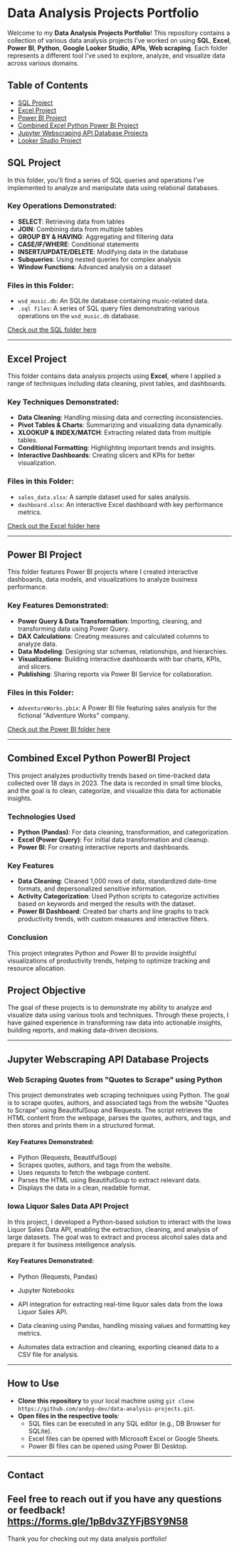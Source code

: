 # Data Analysis Projects Portfolio

Welcome to my **Data Analysis Projects Portfolio**! This repository contains a collection of various data analysis projects I’ve worked on using **SQL**, **Excel**, **Power BI**, **Python**, **Google Looker Studio**, **APIs**, **Web scraping**. Each folder represents a different tool I’ve used to explore, analyze, and visualize data across various domains.

## Table of Contents

- [SQL Project](#sql-project)
- [Excel Project](#excel-project)
- [Power BI Project](#power-bi-project)
- [Combined Excel Python Power BI Project](#combined-excel-python-powerbi-project)
- [Jupyter Webscraping API Database Projects](#Jupyter-Webscraping-API-Database-Projects)
- [Looker Studio Project](#looker-studio)

## SQL Project

In this folder, you'll find a series of SQL queries and operations I’ve implemented to analyze and manipulate data using relational databases.

### Key Operations Demonstrated:
- **SELECT**: Retrieving data from tables
- **JOIN**: Combining data from multiple tables
- **GROUP BY & HAVING**: Aggregating and filtering data
- **CASE/IF/WHERE**: Conditional statements
- **INSERT/UPDATE/DELETE**: Modifying data in the database
- **Subqueries**: Using nested queries for complex analysis
- **Window Functions**: Advanced analysis on a dataset

### Files in this Folder:
- `wsd_music.db`: An SQLite database containing music-related data.
- `.sql files`: A series of SQL query files demonstrating various operations on the `wsd_music.db` database.

[Check out the SQL folder here](./sql/)

---

## Excel Project

This folder contains data analysis projects using **Excel**, where I applied a range of techniques including data cleaning, pivot tables, and dashboards.

### Key Techniques Demonstrated:
- **Data Cleaning**: Handling missing data and correcting inconsistencies.
- **Pivot Tables & Charts**: Summarizing and visualizing data dynamically.
- **XLOOKUP & INDEX/MATCH**: Extracting related data from multiple tables.
- **Conditional Formatting**: Highlighting important trends and insights.
- **Interactive Dashboards**: Creating slicers and KPIs for better visualization.

### Files in this Folder:
- `sales_data.xlsx`: A sample dataset used for sales analysis.
- `dashboard.xlsx`: An interactive Excel dashboard with key performance metrics.

[Check out the Excel folder here](./excel/)

---

## Power BI Project

This folder features Power BI projects where I created interactive dashboards, data models, and visualizations to analyze business performance.

### Key Features Demonstrated:
- **Power Query & Data Transformation**: Importing, cleaning, and transforming data using Power Query.
- **DAX Calculations**: Creating measures and calculated columns to analyze data.
- **Data Modeling**: Designing star schemas, relationships, and hierarchies.
- **Visualizations**: Building interactive dashboards with bar charts, KPIs, and slicers.
- **Publishing**: Sharing reports via Power BI Service for collaboration.

### Files in this Folder:
- `AdventureWorks.pbix`: A Power BI file featuring sales analysis for the fictional "Adventure Works" company.

[Check out the Power BI folder here](./powerbi/)

---
## Combined Excel Python PowerBI Project

This project analyzes productivity trends based on time-tracked data collected over 18 days in 2023. The data is recorded in small time blocks, and the goal is to clean, categorize, and visualize this data for actionable insights.

### Technologies Used
- **Python (Pandas)**: For data cleaning, transformation, and categorization.
- **Excel (Power Query)**: For initial data transformation and cleanup.
- **Power BI**: For creating interactive reports and dashboards.

### Key Features
- **Data Cleaning**: Cleaned 1,000 rows of data, standardized date-time formats, and depersonalized sensitive information.
- **Activity Categorization**: Used Python scripts to categorize activities based on keywords and merged the results with the dataset.
- **Power BI Dashboard**: Created bar charts and line graphs to track productivity trends, with custom measures and interactive filters.

### Conclusion
This project integrates Python and Power BI to provide insightful visualizations of productivity trends, helping to optimize tracking and resource allocation.

## Project Objective

The goal of these projects is to demonstrate my ability to analyze and visualize data using various tools and techniques. Through these projects, I have gained experience in transforming raw data into actionable insights, building reports, and making data-driven decisions.

---

## Jupyter Webscraping API Database Projects 

### Web Scraping Quotes from "Quotes to Scrape" using Python

This project demonstrates web scraping techniques using Python. The goal is to scrape quotes, authors, and associated tags from the website "Quotes to Scrape" using BeautifulSoup and Requests. The script retrieves the HTML content from the webpage, parses the quotes, authors, and tags, and then stores and prints them in a structured format.

#### Key Features Demonstrated:

- Python (Requests, BeautifulSoup)
- Scrapes quotes, authors, and tags from the website.
- Uses requests to fetch the webpage content.
- Parses the HTML using BeautifulSoup to extract relevant data.
- Displays the data in a clean, readable format.

### Iowa Liquor Sales Data API Project

In this project, I developed a Python-based solution to interact with the Iowa Liquor Sales Data API, enabling the extraction, cleaning, and analysis of large datasets. The goal was to extract and process alcohol sales data and prepare it for business intelligence analysis.

#### Key Features Demonstrated:

- Python (Requests, Pandas)

- Jupyter Notebooks

- API integration for extracting real-time liquor sales data from the Iowa Liquor Sales API.

- Data cleaning using Pandas, handling missing values and formatting key metrics.

- Automates data extraction and cleaning, exporting cleaned data to a CSV file for analysis.


---

## How to Use

- **Clone this repository** to your local machine using `git clone https://github.com/andyg-dev/data-analysis-projects.git`.
- **Open files in the respective tools**:
  - SQL files can be executed in any SQL editor (e.g., DB Browser for SQLite).
  - Excel files can be opened with Microsoft Excel or Google Sheets.
  - Power BI files can be opened using Power BI Desktop.

---

## Contact

Feel free to reach out if you have any questions or feedback!
https://forms.gle/1pBdv3ZYFjBSY9N58
---

Thank you for checking out my data analysis portfolio!
